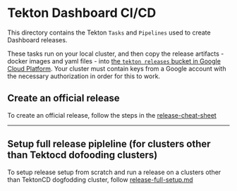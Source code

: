 # Tekton Dashboard CI/CD

This directory contains the Tekton `Tasks` and `Pipelines` used to create Dashboard releases.

These tasks run on your local cluster, and then copy the release artifacts - docker images and yaml files - into [the `tekton releases` bucket in Google Cloud Platform](https://console.cloud.google.com/storage/browser/tekton-releases/dashboard). Your cluster must contain keys from a Google account with the necessary authorization in order for this to work.

## Create an official release

To create an official release, follow the steps in the [release-cheat-sheet](./release-cheat-sheet.md)

--- 

## Setup full release pipleline (for clusters other than Tektocd dofooding clusters)

To setup release setup from scratch and run a release on a clusters other than TektonCD dogfodding cluster, follow [release-full-setup.md](./release-full-setup.md)
